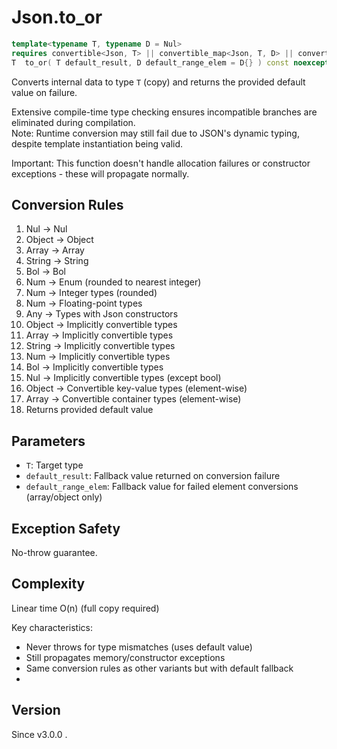 # **Json.to_or**

```cpp
template<typename T, typename D = Nul>
requires convertible<Json, T> || convertible_map<Json, T, D> || convertible_array<Json, T, D>
T  to_or( T default_result, D default_range_elem = D{} ) const noexcept;
```

Converts internal data to type `T` (copy) and returns the provided default value on failure.

Extensive compile-time type checking ensures incompatible branches are eliminated during compilation.  
Note: Runtime conversion may still fail due to JSON's dynamic typing, despite template instantiation being valid.

Important: This function doesn't handle allocation failures or constructor exceptions - these will propagate normally.

## Conversion Rules

1. Nul → Nul
2. Object → Object
3. Array → Array
4. String → String
5. Bol → Bol
6. Num → Enum (rounded to nearest integer)
7. Num → Integer types (rounded)
8. Num → Floating-point types
9. Any → Types with Json constructors
10. Object → Implicitly convertible types
11. Array → Implicitly convertible types
12. String → Implicitly convertible types
13. Num → Implicitly convertible types
14. Bol → Implicitly convertible types
15. Nul → Implicitly convertible types (except bool)
16. Object → Convertible key-value types (element-wise)
17. Array → Convertible container types (element-wise)
18. Returns provided default value

## Parameters

- `T`: Target type
- `default_result`: Fallback value returned on conversion failure
- `default_range_elem`: Fallback value for failed element conversions (array/object only)

## Exception Safety

No-throw guarantee.

## Complexity

Linear time O(n) (full copy required)

Key characteristics:
- Never throws for type mismatches (uses default value)
- Still propagates memory/constructor exceptions
- Same conversion rules as other variants but with default fallback
- 
## Version

Since v3.0.0 .
